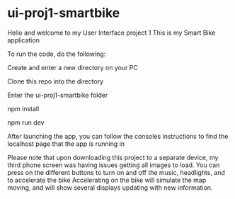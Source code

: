 # ui-proj1-smartbike

Hello and welcome to my User Interface project 1
This is my Smart Bike application

To run the code, do the following:  

Create and enter a new directory on your PC  

Clone this repo into the directory  

Enter the ui-proj1-smartbike folder  

npm install  

npm run dev  

After launching the app, you can follow the consoles instructions to find the localhost page that the app is running in

Please note that upon downloading this project to a separate device, my third phone screen was having issues getting all images to load.
You can press on the different buttons to turn on and off the music, headlights, and to accelerate the bike
Accelerating on the bike will simulate the map moving, and will show several displays updating with new information.
